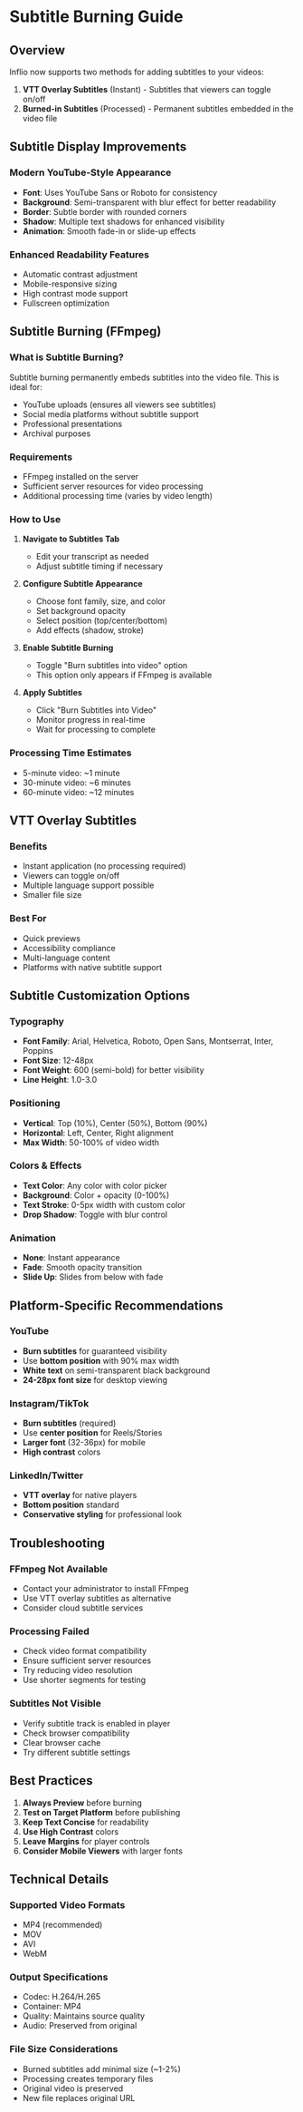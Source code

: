 # Subtitle Burning Guide

## Overview

Inflio now supports two methods for adding subtitles to your videos:

1. **VTT Overlay Subtitles** (Instant) - Subtitles that viewers can toggle on/off
2. **Burned-in Subtitles** (Processed) - Permanent subtitles embedded in the video file

## Subtitle Display Improvements

### Modern YouTube-Style Appearance
- **Font**: Uses YouTube Sans or Roboto for consistency
- **Background**: Semi-transparent with blur effect for better readability
- **Border**: Subtle border with rounded corners
- **Shadow**: Multiple text shadows for enhanced visibility
- **Animation**: Smooth fade-in or slide-up effects

### Enhanced Readability Features
- Automatic contrast adjustment
- Mobile-responsive sizing
- High contrast mode support
- Fullscreen optimization

## Subtitle Burning (FFmpeg)

### What is Subtitle Burning?
Subtitle burning permanently embeds subtitles into the video file. This is ideal for:
- YouTube uploads (ensures all viewers see subtitles)
- Social media platforms without subtitle support
- Professional presentations
- Archival purposes

### Requirements
- FFmpeg installed on the server
- Sufficient server resources for video processing
- Additional processing time (varies by video length)

### How to Use

1. **Navigate to Subtitles Tab**
   - Edit your transcript as needed
   - Adjust subtitle timing if necessary

2. **Configure Subtitle Appearance**
   - Choose font family, size, and color
   - Set background opacity
   - Select position (top/center/bottom)
   - Add effects (shadow, stroke)

3. **Enable Subtitle Burning**
   - Toggle "Burn subtitles into video" option
   - This option only appears if FFmpeg is available

4. **Apply Subtitles**
   - Click "Burn Subtitles into Video"
   - Monitor progress in real-time
   - Wait for processing to complete

### Processing Time Estimates
- 5-minute video: ~1 minute
- 30-minute video: ~6 minutes
- 60-minute video: ~12 minutes

## VTT Overlay Subtitles

### Benefits
- Instant application (no processing required)
- Viewers can toggle on/off
- Multiple language support possible
- Smaller file size

### Best For
- Quick previews
- Accessibility compliance
- Multi-language content
- Platforms with native subtitle support

## Subtitle Customization Options

### Typography
- **Font Family**: Arial, Helvetica, Roboto, Open Sans, Montserrat, Inter, Poppins
- **Font Size**: 12-48px
- **Font Weight**: 600 (semi-bold) for better visibility
- **Line Height**: 1.0-3.0

### Positioning
- **Vertical**: Top (10%), Center (50%), Bottom (90%)
- **Horizontal**: Left, Center, Right alignment
- **Max Width**: 50-100% of video width

### Colors & Effects
- **Text Color**: Any color with color picker
- **Background**: Color + opacity (0-100%)
- **Text Stroke**: 0-5px width with custom color
- **Drop Shadow**: Toggle with blur control

### Animation
- **None**: Instant appearance
- **Fade**: Smooth opacity transition
- **Slide Up**: Slides from below with fade

## Platform-Specific Recommendations

### YouTube
- **Burn subtitles** for guaranteed visibility
- Use **bottom position** with 90% max width
- **White text** on semi-transparent black background
- **24-28px font size** for desktop viewing

### Instagram/TikTok
- **Burn subtitles** (required)
- Use **center position** for Reels/Stories
- **Larger font** (32-36px) for mobile
- **High contrast** colors

### LinkedIn/Twitter
- **VTT overlay** for native players
- **Bottom position** standard
- **Conservative styling** for professional look

## Troubleshooting

### FFmpeg Not Available
- Contact your administrator to install FFmpeg
- Use VTT overlay subtitles as alternative
- Consider cloud subtitle services

### Processing Failed
- Check video format compatibility
- Ensure sufficient server resources
- Try reducing video resolution
- Use shorter segments for testing

### Subtitles Not Visible
- Verify subtitle track is enabled in player
- Check browser compatibility
- Clear browser cache
- Try different subtitle settings

## Best Practices

1. **Always Preview** before burning
2. **Test on Target Platform** before publishing
3. **Keep Text Concise** for readability
4. **Use High Contrast** colors
5. **Leave Margins** for player controls
6. **Consider Mobile Viewers** with larger fonts

## Technical Details

### Supported Video Formats
- MP4 (recommended)
- MOV
- AVI
- WebM

### Output Specifications
- Codec: H.264/H.265
- Container: MP4
- Quality: Maintains source quality
- Audio: Preserved from original

### File Size Considerations
- Burned subtitles add minimal size (~1-2%)
- Processing creates temporary files
- Original video is preserved
- New file replaces original URL 